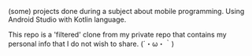(some) projects done during a subject about mobile programming. Using Android Studio with Kotlin language.

This repo is a 'filtered' clone from my private repo that contains my personal info that I do not wish to share. (´・ω・｀)
